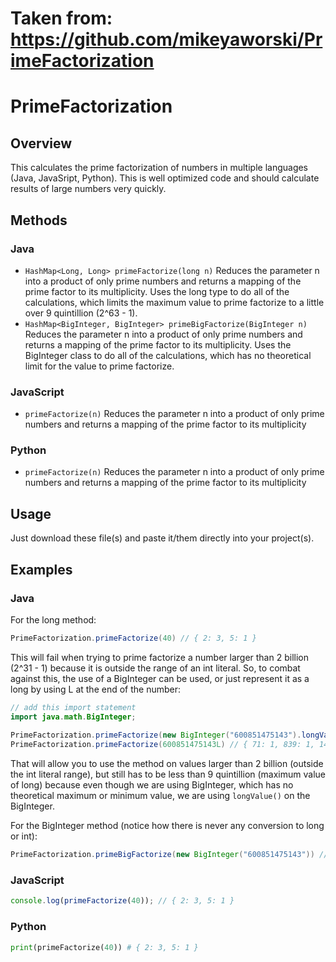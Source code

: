 # Taken from: https://github.com/mikeyaworski/PrimeFactorization

# PrimeFactorization

## Overview

This calculates the prime factorization of numbers in multiple languages (Java, JavaSript, Python). This is well optimized code and should calculate results of large numbers very quickly.

## Methods

### Java


- `HashMap<Long, Long> primeFactorize(long n)` Reduces the parameter n into a product of only prime numbers and returns a mapping of the prime factor to its multiplicity. Uses the long type to do all of the calculations, which limits the maximum value to prime factorize to a little over 9 quintillion (2^63 - 1).
- `HashMap<BigInteger, BigInteger> primeBigFactorize(BigInteger n)` Reduces the parameter n into a product of only prime numbers and returns a mapping of the prime factor to its multiplicity. Uses the BigInteger class to do all of the calculations, which has no theoretical limit for the value to prime factorize.

### JavaScript

- `primeFactorize(n)` Reduces the parameter n into a product of only prime numbers and returns a mapping of the prime factor to its multiplicity

### Python

- `primeFactorize(n)` Reduces the parameter n into a product of only prime numbers and returns a mapping of the prime factor to its multiplicity

## Usage

Just download these file(s) and paste it/them directly into your project(s).

## Examples

### Java

For the long method:

```java
PrimeFactorization.primeFactorize(40) // { 2: 3, 5: 1 }
```

This will fail when trying to prime factorize a number larger than 2 billion (2^31 - 1) because it is outside the range of an int literal. So, to combat against this, the use of a BigInteger can be used, or just represent it as a long by using L at the end of the number:

```java
// add this import statement
import java.math.BigInteger;
        
PrimeFactorization.primeFactorize(new BigInteger("600851475143").longValue()) // { 71: 1, 839: 1, 1471: 1, 6857: 1 }
PrimeFactorization.primeFactorize(600851475143L) // { 71: 1, 839: 1, 1471: 1, 6857: 1 }
```

That will allow you to use the method on values larger than 2 billion (outside the int literal range), but still has to be less than 9 quintillion (maximum value of long) because even though we are using BigInteger, which has no theoretical maximum or minimum value, we are using `longValue()` on the BigInteger.

For the BigInteger method (notice how there is never any conversion to long or int):

```java
PrimeFactorization.primeBigFactorize(new BigInteger("600851475143")) // { 71: 1, 839: 1, 1471: 1, 6857: 1 }
```

### JavaScript
```javascript
console.log(primeFactorize(40)); // { 2: 3, 5: 1 }
```

### Python
```python
print(primeFactorize(40)) # { 2: 3, 5: 1 }
```
